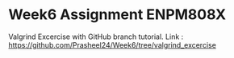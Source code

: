 # Week6 Assignment ENPM808X
Valgrind Excercise with GitHub branch tutorial.
Link : https://github.com/Prasheel24/Week6/tree/valgrind_excercise
